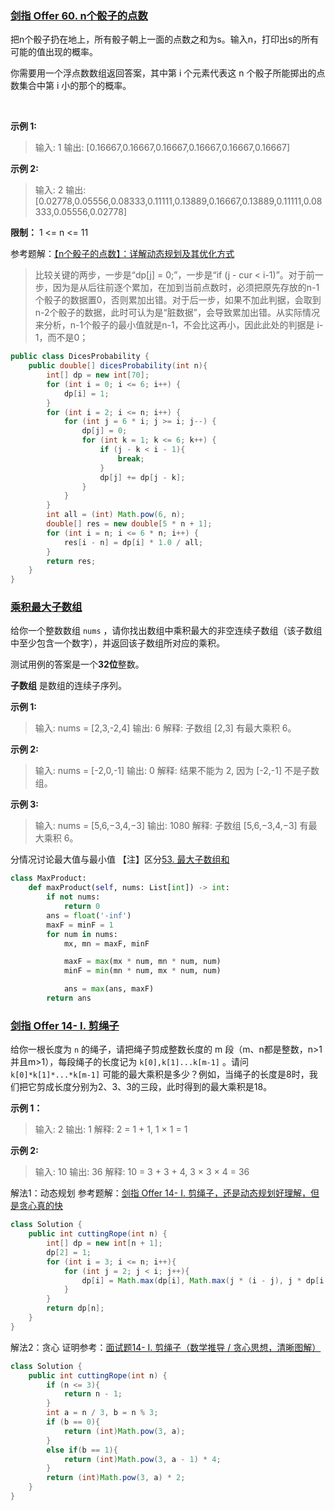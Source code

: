 
### [剑指 Offer 60. n个骰子的点数](https://leetcode.cn/problems/nge-tou-zi-de-dian-shu-lcof/)

把n个骰子扔在地上，所有骰子朝上一面的点数之和为s。输入n，打印出s的所有可能的值出现的概率。

你需要用一个浮点数数组返回答案，其中第 i 个元素代表这 n 个骰子所能掷出的点数集合中第 i 小的那个的概率。

 

**示例 1:**
>输入: 1
输出: [0.16667,0.16667,0.16667,0.16667,0.16667,0.16667]

**示例 2:**
>输入: 2
输出: [0.02778,0.05556,0.08333,0.11111,0.13889,0.16667,0.13889,0.11111,0.08333,0.05556,0.02778]
 

**限制：**
1 <= n <= 11

参考题解：[【n个骰子的点数】：详解动态规划及其优化方式](https://leetcode.cn/problems/nge-tou-zi-de-dian-shu-lcof/solution/nge-tou-zi-de-dian-shu-dong-tai-gui-hua-ji-qi-yo-3/)

> 比较关键的两步，一步是“dp[j] = 0;”，一步是“if (j - cur < i-1)”。对于前一步，因为是从后往前逐个累加，在加到当前点数时，必须把原先存放的n-1个骰子的数据置0，否则累加出错。对于后一步，如果不加此判据，会取到n-2个骰子的数据，此时可认为是“脏数据”，会导致累加出错。从实际情况来分析，n-1个骰子的最小值就是n-1，不会比这再小，因此此处的判据是 i-1，而不是0；

```java
public class DicesProbability {
    public double[] dicesProbability(int n){
        int[] dp = new int[70];
        for (int i = 0; i <= 6; i++) {
            dp[i] = 1;
        }
        for (int i = 2; i <= n; i++) {
            for (int j = 6 * i; j >= i; j--) {
                dp[j] = 0;
                for (int k = 1; k <= 6; k++) {
                    if (j - k < i - 1){
                        break;
                    }
                    dp[j] += dp[j - k];
                }
            }
        }
        int all = (int) Math.pow(6, n);
        double[] res = new double[5 * n + 1];
        for (int i = n; i <= 6 * n; i++) {
            res[i - n] = dp[i] * 1.0 / all;
        }
        return res;
    }
}
```




### [乘积最大子数组](https://leetcode.cn/problems/maximum-product-subarray/)

给你一个整数数组 `nums` ，请你找出数组中乘积最大的非空连续子数组（该子数组中至少包含一个数字），并返回该子数组所对应的乘积。

测试用例的答案是一个**32位**整数。

**子数组** 是数组的连续子序列。



**示例 1:**
> 输入: nums = [2,3,-2,4]
输出: 6
解释: 子数组 [2,3] 有最大乘积 6。

**示例 2:**
> 输入: nums = [-2,0,-1]
输出: 0
解释: 结果不能为 2, 因为 [-2,-1] 不是子数组。

**示例 3:**
> 输入: nums = [5,6,−3,4,−3]
输出: 1080
解释: 子数组 [5,6,−3,4,−3] 有最大乘积 6。

分情况讨论最大值与最小值
【注】区分[53. 最大子数组和](https://leetcode.cn/problems/maximum-subarray/)

```python
class MaxProduct:
    def maxProduct(self, nums: List[int]) -> int:
        if not nums:
            return 0
        ans = float('-inf')
        maxF = minF = 1
        for num in nums:
            mx, mn = maxF, minF

            maxF = max(mx * num, mn * num, num)
            minF = min(mn * num, mx * num, num)

            ans = max(ans, maxF)
        return ans
```


### [剑指 Offer 14- I. 剪绳子](https://leetcode.cn/problems/jian-sheng-zi-lcof/)

给你一根长度为 `n` 的绳子，请把绳子剪成整数长度的 m 段（m、n都是整数，n>1并且m>1），每段绳子的长度记为 `k[0],k[1]...k[m-1]` 。请问 `k[0]*k[1]*...*k[m-1]` 可能的最大乘积是多少？例如，当绳子的长度是8时，我们把它剪成长度分别为2、3、3的三段，此时得到的最大乘积是18。

**示例 1：**

>输入: 2
输出: 1
解释: 2 = 1 + 1, 1 × 1 = 1

**示例 2:**

>输入: 10
输出: 36
解释: 10 = 3 + 3 + 4, 3 × 3 × 4 = 36

解法1：动态规划
参考题解：[剑指 Offer 14- I. 剪绳子，还是动态规划好理解，但是贪心真的快](https://leetcode.cn/problems/jian-sheng-zi-lcof/solution/jian-zhi-offer-14-i-jian-sheng-zi-huan-s-xopj/)

```java
class Solution {
    public int cuttingRope(int n) {
        int[] dp = new int[n + 1];
        dp[2] = 1;
        for (int i = 3; i <= n; i++){
            for (int j = 2; j < i; j++){
                dp[i] = Math.max(dp[i], Math.max(j * (i - j), j * dp[i - j]));
            }
        }
        return dp[n];
    }
}
```

解法2：贪心
证明参考：[面试题14- I. 剪绳子（数学推导 / 贪心思想，清晰图解）](https://leetcode.cn/problems/jian-sheng-zi-lcof/solution/mian-shi-ti-14-i-jian-sheng-zi-tan-xin-si-xiang-by/)
```java
class Solution {
    public int cuttingRope(int n) {
        if (n <= 3){
            return n - 1;
        }
        int a = n / 3, b = n % 3;
        if (b == 0){
            return (int)Math.pow(3, a);
        }
        else if(b == 1){
            return (int)Math.pow(3, a - 1) * 4;
        }
        return (int)Math.pow(3, a) * 2;
    }
}
```
